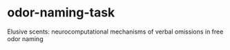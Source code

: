 # odor-naming-task
Elusive scents: neurocomputational mechanisms  of verbal omissions in free odor naming 

